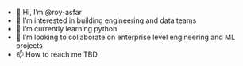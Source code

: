 - 👋 Hi, I’m @roy-asfar
- 👀 I’m interested in building engineering and data teams
- 🌱 I’m currently learning python
- 💞️ I’m looking to collaborate on enterprise level engineering and ML projects
- 📫 How to reach me TBD

<!---
roy-asfar/roy-asfar is a ✨ special ✨ repository because its `README.md` (this file) appears on your GitHub profile.
You can click the Preview link to take a look at your changes.
--->
